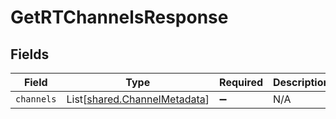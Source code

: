 # GetRTChannelsResponse


## Fields

| Field                                                                  | Type                                                                   | Required                                                               | Description                                                            |
| ---------------------------------------------------------------------- | ---------------------------------------------------------------------- | ---------------------------------------------------------------------- | ---------------------------------------------------------------------- |
| `channels`                                                             | List[[shared.ChannelMetadata](../../models/shared/channelmetadata.md)] | :heavy_minus_sign:                                                     | N/A                                                                    |